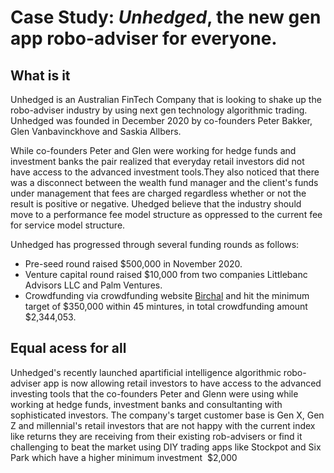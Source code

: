 #  Case Study: *Unhedged*, the new gen app robo-adviser for everyone. 



## What is it 
 
 Unhedged is an Australian FinTech Company that is looking to shake up the robo-adviser industry by using next gen technology algorithmic trading. Unhedged was founded in December 2020 by co-founders Peter Bakker, Glen Vanbavinckhove and Saskia Allbers. 

 While co-founders Peter and Glen were working for hedge funds and investment banks the pair  realized that everyday retail investors did not have access to the advanced investment tools.They also noticed that there was a disconnect between the wealth fund manager and the client's funds under management that fees are charged regardless whether or not the result is positive or negative. Uhedged believe that the industry should move to a performance fee model structure as oppressed to the current fee for service model structure. 

Unhedged has  progressed through several funding rounds as follows:

* Pre-seed round raised $500,000 in November 2020.
*   Venture capital round raised $10,000 from two companies Littlebanc Advisors LLC and Palm Ventures. 
* Crowdfunding via crowdfunding website [Birchal](https://www.birchal.com/company/unhedged) and hit the minimum target of  $350,000 within 45 mintures, in total crowdfunding amount $2,344,053.

## Equal acess for all
Unhedged's recently launched apartificial intelligence algorithmic  robo-adviser app is now allowing  retail investors to have access to the advanced investing tools that  the co-founders Peter and Glenn were using while working at hedge funds, investment banks and consultanting with sophisticated investors. The company's target customer  base is Gen X, Gen Z and millennial's retail investors that are not happy with the current index like returns they are receiving from their existing rob-advisers or find it challenging to beat the market using DIY trading apps like Stockpot and Six Park which have a higher minimum investment  $2,000 
